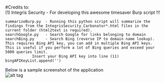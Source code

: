 #Credits to:  
(1) Integris Security - For developing this awesome timesaver Burp script !!!

```  
summarizeBurp.py  - Running this python script will summarize the findings from the IntegrisSecurity_Carbonator*.html files in the current folder (html2text is required).  
searchGoogle.py	  - Search Google for links belonging to domain
searchBing.py	  - Search Bing (reverse IP to domain name lookup). This requires Bing API key, you can add in multiple Bing API keys. This is useful if you perform a lot of Bing queries and exceed your 5000 queries limit.  
		    Insert your Bing API key into line (11) bingAPIKeyList.append('')  
```  
  
Below is a sample screenshot of the application    
![alt tag](https://raw.githubusercontent.com/milo2012/carbonator/master/searchBing.png)
 

